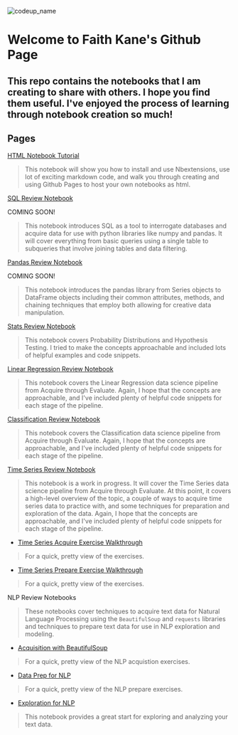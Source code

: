 ![codeup_name](https://750092.smushcdn.com/1449913/wp-content/uploads/2018/08/logo.png?lossy=1&strip=1&webp=1)

# Welcome to Faith Kane's Github Page

## This repo contains the notebooks that I am creating to share with others. I hope you find them useful. I've enjoyed the process of learning through notebook creation so much!

## Pages

[HTML Notebook Tutorial](https://faithkane3.github.io/notebook_tutorial)

>This notebook will show you how to install and use Nbextensions, use lot of exciting markdown code, and walk you through creating and using Github Pages to host your own notebooks as html.

[SQL Review Notebook](https://faithkane3.github.io/)

COMING SOON!

>This notebook introduces SQL as a tool to interrogate databases and acquire data for use with python libraries like numpy and pandas. It will cover everything from basic queries using a single table to subqueries that involve joining tables and data filtering.

[Pandas Review Notebook](https://faithkane3.github.io/)

COMING SOON!

>This notebook introduces the pandas library from Series objects to DataFrame objects including their common attributes, methods, and chaining techniques that employ both allowing for creative data manipulation.

[Stats Review Notebook](https://faithkane3.github.io/stats_review)

>This notebook covers Probability Distributions and Hypothesis Testing. I tried to make the concepts approachable and included lots of helpful examples and code snippets.

[Linear Regression Review Notebook](https://faithkane3.github.io/regression_review)

>This notebook covers the Linear Regression data science pipeline from Acquire through Evaluate. Again, I hope that the concepts are approachable, and I've included plenty of helpful code snippets for each stage of the pipeline.

[Classification Review Notebook](https://faithkane3.github.io/classification_review)

>This notebook covers the Classification data science pipeline from Acquire through Evaluate. Again, I hope that the concepts are approachable, and I've included plenty of helpful code snippets for each stage of the pipeline.

[Time Series Review Notebook](https://faithkane3.github.io/time_series_review/time_series_review)

>This notebook is a work in progress. It will cover the Time Series data science pipeline from Acquire through Evaluate. At this point, it covers a high-level overview of the topic, a couple of ways to acquire time series data to practice with, and some techniques for preparation and exploration of the data. Again, I hope that the concepts are approachable, and I've included plenty of helpful code snippets for each stage of the pipeline.

- [Time Series Acquire Exercise Walkthrough](https://faithkane3.github.io/acquire_walkthrough)

>For a quick, pretty view of the exercises.

- [Time Series Prepare Exercise Walkthrough](https://faithkane3.github.io/time_series_prepare/prepare_walkthrough)

>For a quick, pretty view of the exercises.

NLP Review Notebooks

>These notebooks cover techniques to acquire text data for Natural Language Processing using the `BeautifulSoup` and `requests` libraries and techniques to prepare text data for use in NLP exploration and modeling.

- [Acquisition with BeautifulSoup](https://faithkane3.github.io/beautiful_soup)

>For a quick, pretty view of the NLP acquistion exercises.

- [Data Prep for NLP](https://faithkane3.github.io/nlp_review_notebook)

>For a quick, pretty view of the NLP prepare exercises.

- [Exploration for NLP](https://faithkane3.github.io/nlp_explore_notebook/nlp_explore_notebook)

>This notebook provides a great start for exploring and analyzing your text data.